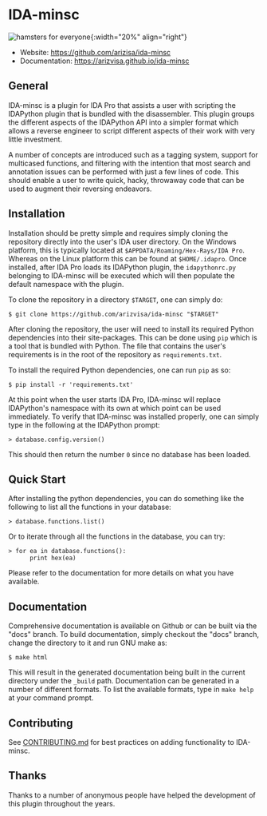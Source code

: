 # IDA-minsc

![hamsters for everyone][logo]{:width="20%" align="right"}

* Website: https://github.com/arizisa/ida-minsc
* Documentation: https://arizvisa.github.io/ida-minsc

## General

IDA-minsc is a plugin for IDA Pro that assists a user with scripting the
IDAPython plugin that is bundled with the disassembler. This plugin groups the
different aspects of the IDAPython API into a simpler format which allows a
reverse engineer to script different aspects of their work with very little
investment.

A number of concepts are introduced such as a tagging system, support for
multicased functions, and filtering with the intention that most search
and annotation issues can be performed with just a few lines of code. This
should enable a user to write quick, hacky, throwaway code that can be used
to augment their reversing endeavors.

## Installation

Installation should be pretty simple and requires simply cloning the repository
directly into the user's IDA user directory. On the Windows platform, this is
typically located at `$APPDATA/Roaming/Hex-Rays/IDA Pro`. Whereas on the Linux
platform this can be found at `$HOME/.idapro`. Once installed, after IDA Pro
loads its IDAPython plugin, the `idapythonrc.py` belonging to IDA-minsc will be
executed which will then populate the default namespace with the plugin.

To clone the repository in a directory `$TARGET`, one can simply do:

    $ git clone https://github.com/arizvisa/ida-minsc "$TARGET"

After cloning the repository, the user will need to install its required Python
dependencies into their site-packages. This can be done using `pip` which is a
tool that is bundled with Python. The file that contains the user's requirements
is in the root of the repository as `requirements.txt`.

To install the required Python dependencies, one can run `pip` as so:

    $ pip install -r 'requirements.txt'

At this point when the user starts IDA Pro, IDA-minsc will replace IDAPython's
namespace with its own at which point can be used immediately. To verify that
IDA-minsc was installed properly, one can simply type in the following at the
IDAPython prompt:

    > database.config.version()

This should then return the number `0` since no database has been loaded.

## Quick Start

After installing the python dependencies, you can do something like the
following to list all the functions in your database:

    > database.functions.list()

Or to iterate through all the functions in the database, you can try:

    > for ea in database.functions():
          print hex(ea)

Please refer to the documentation for more details on what you have available.

## Documentation

Comprehensive documentation is available on Github or can be built via the
"docs" branch. To build documentation, simply checkout the "docs" branch,
change the directory to it and run GNU make as:

    $ make html

This will result in the generated documentation being built in the current
directory under the `_build` path. Documentation can be generated in a number
of different formats. To list the available formats, type in `make help` at
your command prompt.

## Contributing

See [CONTRIBUTING.md](https://github.com/arizvisa/ida-minsc/blob/master/CONTRIBUTING.md) for best practices on adding functionality to IDA-minsc.

## Thanks

Thanks to a number of anonymous people have helped the development of this
plugin throughout the years.

[logo]: http://arizvisa.github.io/ida-minsc/_images/hamster.svg
